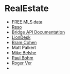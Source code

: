# RealEstate
* [FREE MLS data](https://medium.com/@patpohler/how-to-get-free-mls-data-to-develop-your-web-or-mobile-app-d31faf15830b)
* [Reso](https://www.reso.org/mls-data-access/)
* [Bridge API Documentation](https://bridgedataoutput.com/docs/platform/)
* [LionDesk](https://www.liondesk.com/admin/index.html)
* [Bram Cohen](https://en.wikipedia.org/wiki/Bram_Cohen)
* Matt Palkert
* [Mike Belshe](https://en.wikipedia.org/wiki/Mike_Belshe)
* [Paul Bohm](https://paulbohm.com/about/)
* [Roger Ver](https://en.wikipedia.org/wiki/Roger_Ver)
* 
